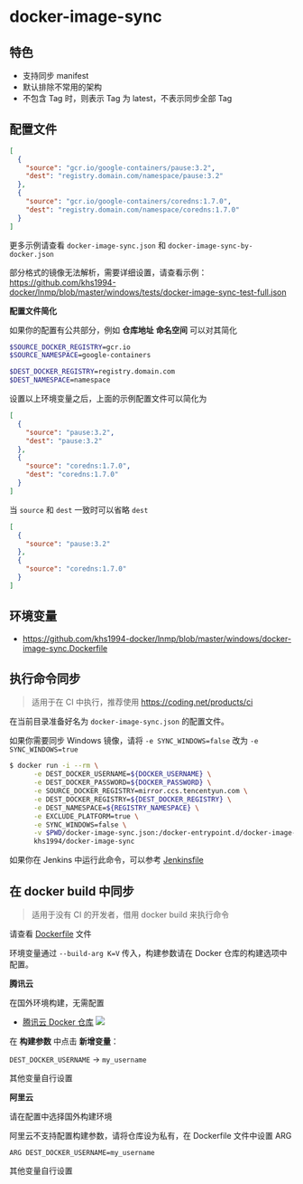 # docker-image-sync

## 特色

* 支持同步 manifest
* 默认排除不常用的架构
* 不包含 Tag 时，则表示 Tag 为 latest，不表示同步全部 Tag

## 配置文件

```json
[
  {
    "source": "gcr.io/google-containers/pause:3.2",
    "dest": "registry.domain.com/namespace/pause:3.2"
  },
  {
    "source": "gcr.io/google-containers/coredns:1.7.0",
    "dest": "registry.domain.com/namespace/coredns:1.7.0"
  }
]
```

更多示例请查看 `docker-image-sync.json` 和 `docker-image-sync-by-docker.json`

部分格式的镜像无法解析，需要详细设置，请查看示例：https://github.com/khs1994-docker/lnmp/blob/master/windows/tests/docker-image-sync-test-full.json

**配置文件简化**

如果你的配置有公共部分，例如 **仓库地址** **命名空间** 可以对其简化

```bash
$SOURCE_DOCKER_REGISTRY=gcr.io
$SOURCE_NAMESPACE=google-containers

$DEST_DOCKER_REGISTRY=registry.domain.com
$DEST_NAMESPACE=namespace
```

设置以上环境变量之后，上面的示例配置文件可以简化为

```json
[
  {
    "source": "pause:3.2",
    "dest": "pause:3.2"
  },
  {
    "source": "coredns:1.7.0",
    "dest": "coredns:1.7.0"
  }
]
```

当 `source` 和 `dest` 一致时可以省略 `dest`

```json
[
  {
    "source": "pause:3.2"
  },
  {
    "source": "coredns:1.7.0"
  }
]
```

## 环境变量

* https://github.com/khs1994-docker/lnmp/blob/master/windows/docker-image-sync.Dockerfile

## 执行命令同步

> 适用于在 CI 中执行，推荐使用 https://coding.net/products/ci

在当前目录准备好名为 `docker-image-sync.json` 的配置文件。

如果你需要同步 Windows 镜像，请将 `-e SYNC_WINDOWS=false` 改为 `-e SYNC_WINDOWS=true`

```bash
$ docker run -i --rm \
      -e DEST_DOCKER_USERNAME=${DOCKER_USERNAME} \
      -e DEST_DOCKER_PASSWORD=${DOCKER_PASSWORD} \
      -e SOURCE_DOCKER_REGISTRY=mirror.ccs.tencentyun.com \
      -e DEST_DOCKER_REGISTRY=${DEST_DOCKER_REGISTRY} \
      -e DEST_NAMESPACE=${REGISTRY_NAMESPACE} \
      -e EXCLUDE_PLATFORM=true \
      -e SYNC_WINDOWS=false \
      -v $PWD/docker-image-sync.json:/docker-entrypoint.d/docker-image-sync.json \
      khs1994/docker-image-sync
```

如果你在 Jenkins 中运行此命令，可以参考 [Jenkinsfile](Jenkinsfile)

## 在 docker build 中同步

> 适用于没有 CI 的开发者，借用 docker build 来执行命令

请查看 [Dockerfile](Dockerfile) 文件

环境变量通过 `--build-arg K=V` 传入，构建参数请在 Docker 仓库的构建选项中配置。

**腾讯云**

在国外环境构建，无需配置

* [腾讯云 Docker 仓库](https://cloud.tencent.com/document/product/457/10152)
![](https://main.qcloudimg.com/raw/6e1a949c69b8df8e53e9811c128681ac.png)

在 **构建参数** 中点击 **新增变量**：

`DEST_DOCKER_USERNAME` -> `my_username`

其他变量自行设置

**阿里云**

请在配置中选择国外构建环境

阿里云不支持配置构建参数，请将仓库设为私有，在 Dockerfile 文件中设置 ARG

```docker
ARG DEST_DOCKER_USERNAME=my_username
```

其他变量自行设置
